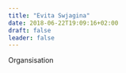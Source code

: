 ```yaml
---
title: "Evita Swjagina"
date: 2018-06-22T19:09:16+02:00
draft: false
leader: false
---
```


Organsisation
